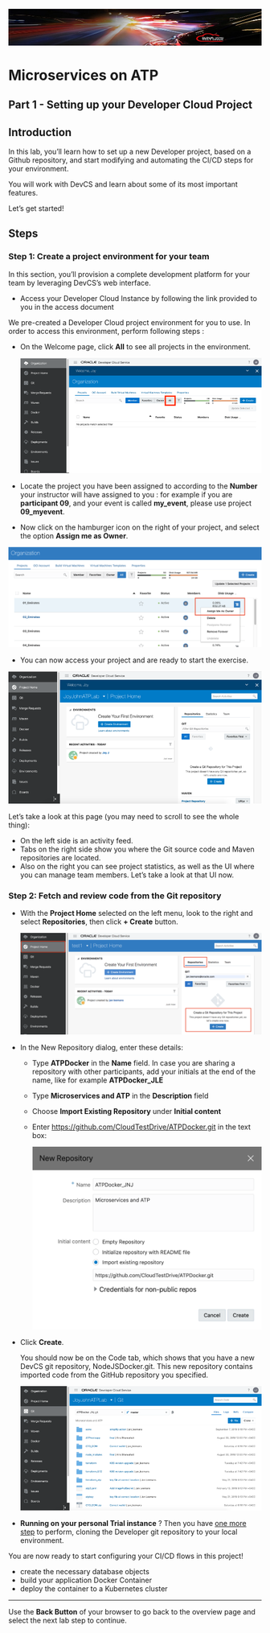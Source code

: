 ![](../../common/images/customer.logo2.png)
# Microservices on ATP #

## Part 1 - Setting up your Developer Cloud Project ##

## Introduction ##

In this lab, you’ll learn how to set up a new Developer project, based on a Github repository, and start modifying and automating the CI/CD steps for your environment.

You will work with DevCS and learn about some of its most important features.  

Let’s get started! 

## Steps

### Step 1: Create a project environment for your team

In this section, you’ll provision a complete development platform for your team by leveraging DevCS’s web interface.

- Access your Developer Cloud Instance by following the link provided to you in the access document

  

We pre-created a Developer Cloud project environment for you to use.  In order to access this environment, perform following steps : 

- On the Welcome page, click **All** to see all projects in the environment.

  ![](images/150/image001-3c.png)

- Locate the project you have been assigned to according to the **Number** your instructor will have assigned to you : for example if you are **participant 09**, and your event is called **my_event**, please use project **09_myevent**.

- Now click on the hamburger icon on the right of your project, and select the option **Assign me as Owner**.

![](images/150/assign.png)



- You can now access your project and are ready to start the exercise.



![](images/150/image006-1.png)

Let’s take a look at this page (you may need to scroll to see the whole thing): 
- On the left side is an activity feed. 
- Tabs on the right side show you where the Git source code and Maven repositories are located.
- Also on the right you can see project statistics, as well as the UI where you can manage team members.  Let’s take a look at that UI now. 




### Step 2:  Fetch and review code from the Git repository

- With the **Project Home** selected on the left menu, look to the right and select **Repositories**, then click **+ Create** button.

  ![](images/150/image006-2.png)

- In the New Repository dialog, enter these details: 
  - Type **ATPDocker** in the **Name** field.  In case you are sharing a repository with other participants, add your initials at the end of the name, like for example **ATPDocker_JLE**

  - Type **Microservices and ATP** in the **Description** field

  - Choose **Import Existing Repository** under **Initial content**

  - Enter https://github.com/CloudTestDrive/ATPDocker.git in the text box: 

    ![](images/150/image010-3.png)

- Click **Create**.

  You should now be on the Code tab, which shows that you have a new DevCS git repository, NodeJSDocker.git.  This new repository contains imported code from the GitHub repository you specified.

  ![](images/150/image011-3.png)



- **Running on your personal Trial instance** ?  Then you have [one more step](LabGuide250Devcs-proj_own1.md) to perform, cloning the Developer git repository to your local environment.  



You are now ready to start configuring your CI/CD flows in this project!

- create the necessary database objects
- build your application Docker Container
- deploy the container to a Kubernetes cluster

---

Use the **Back Button** of your browser to go back to the overview page and select the next lab step to continue.




